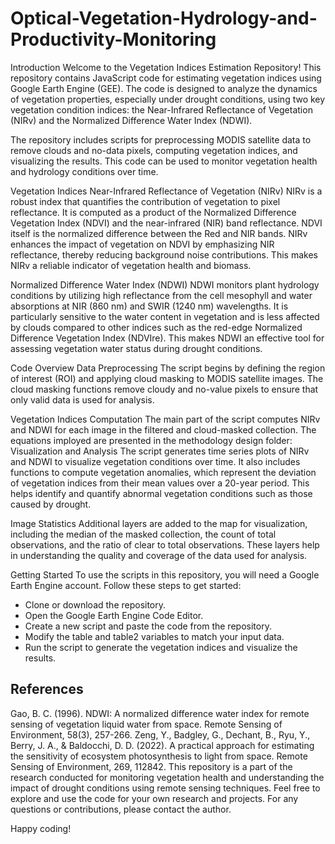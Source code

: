 # Optical-Vegetation-Hydrology-and-Productivity-Monitoring

Introduction
Welcome to the Vegetation Indices Estimation Repository! This repository contains JavaScript code for estimating vegetation indices using Google Earth Engine (GEE). The code is designed to analyze the dynamics of vegetation properties, especially under drought conditions, using two key vegetation condition indices: the Near-Infrared Reflectance of Vegetation (NIRv) and the Normalized Difference Water Index (NDWI).

The repository includes scripts for preprocessing MODIS satellite data to remove clouds and no-data pixels, computing vegetation indices, and visualizing the results. This code can be used to monitor vegetation health and hydrology conditions over time.

Vegetation Indices
Near-Infrared Reflectance of Vegetation (NIRv)
NIRv is a robust index that quantifies the contribution of vegetation to pixel reflectance. It is computed as a product of the Normalized Difference Vegetation Index (NDVI) and the near-infrared (NIR) band reflectance. NDVI itself is the normalized difference between the Red and NIR bands. NIRv enhances the impact of vegetation on NDVI by emphasizing NIR reflectance, thereby reducing background noise contributions. This makes NIRv a reliable indicator of vegetation health and biomass.

Normalized Difference Water Index (NDWI)
NDWI monitors plant hydrology conditions by utilizing high reflectance from the cell mesophyll and water absorptions at NIR (860 nm) and SWIR (1240 nm) wavelengths. It is particularly sensitive to the water content in vegetation and is less affected by clouds compared to other indices such as the red-edge Normalized Difference Vegetation Index (NDVIre). This makes NDWI an effective tool for assessing vegetation water status during drought conditions.

Code Overview
Data Preprocessing
The script begins by defining the region of interest (ROI) and applying cloud masking to MODIS satellite images. The cloud masking functions remove cloudy and no-value pixels to ensure that only valid data is used for analysis.

Vegetation Indices Computation
The main part of the script computes NIRv and NDWI for each image in the filtered and cloud-masked collection. The equations imployed are presented in the methodology design folder: 
Visualization and Analysis
The script generates time series plots of NIRv and NDWI to visualize vegetation conditions over time. It also includes functions to compute vegetation anomalies, which represent the deviation of vegetation indices from their mean values over a 20-year period. This helps identify and quantify abnormal vegetation conditions such as those caused by drought.

Image Statistics
Additional layers are added to the map for visualization, including the median of the masked collection, the count of total observations, and the ratio of clear to total observations. These layers help in understanding the quality and coverage of the data used for analysis.

Getting Started
To use the scripts in this repository, you will need a Google Earth Engine account. Follow these steps to get started:

* Clone or download the repository.
* Open the Google Earth Engine Code Editor.
* Create a new script and paste the code from the repository.
* Modify the table and table2 variables to match your input data.
* Run the script to generate the vegetation indices and visualize the results.


## References
Gao, B. C. (1996). NDWI: A normalized difference water index for remote sensing of vegetation liquid water from space. Remote Sensing of Environment, 58(3), 257-266.
Zeng, Y., Badgley, G., Dechant, B., Ryu, Y., Berry, J. A., & Baldocchi, D. D. (2022). A practical approach for estimating the sensitivity of ecosystem photosynthesis to light from space. Remote Sensing of Environment, 269, 112842.
This repository is a part of the research conducted for monitoring vegetation health and understanding the impact of drought conditions using remote sensing techniques. Feel free to explore and use the code for your own research and projects. For any questions or contributions, please contact the author.

Happy coding!
